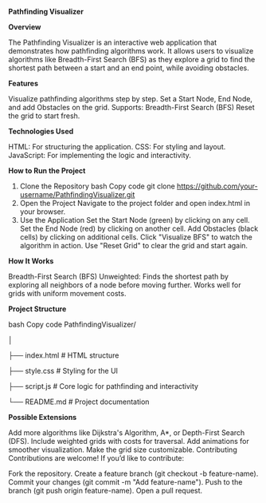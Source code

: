 **Pathfinding Visualizer**

**Overview**

The Pathfinding Visualizer is an interactive web application that demonstrates how pathfinding algorithms work. It allows users to visualize algorithms like Breadth-First Search (BFS) as they explore a grid to find the shortest path between a start and an end point, while avoiding obstacles.

**Features**

Visualize pathfinding algorithms step by step.
Set a Start Node, End Node, and add Obstacles on the grid.
Supports:
Breadth-First Search (BFS)
Reset the grid to start fresh.

**Technologies Used**

HTML: For structuring the application.
CSS: For styling and layout.
JavaScript: For implementing the logic and interactivity.

**How to Run the Project**

1. Clone the Repository
bash
Copy code
git clone https://github.com/your-username/PathfindingVisualizer.git
2. Open the Project
Navigate to the project folder and open index.html in your browser.
3. Use the Application
Set the Start Node (green) by clicking on any cell.
Set the End Node (red) by clicking on another cell.
Add Obstacles (black cells) by clicking on additional cells.
Click "Visualize BFS" to watch the algorithm in action.
Use "Reset Grid" to clear the grid and start again.

**How It Works**

Breadth-First Search (BFS)
Unweighted: Finds the shortest path by exploring all neighbors of a node before moving further.
Works well for grids with uniform movement costs.

**Project Structure**

bash
Copy code
PathfindingVisualizer/

│

├── index.html                               # HTML structure

├── style.css                                # Styling for the UI

├── script.js                                # Core logic for pathfinding and interactivity

└── README.md                                # Project documentation

**Possible Extensions**

Add more algorithms like Dijkstra's Algorithm, A*, or Depth-First Search (DFS).
Include weighted grids with costs for traversal.
Add animations for smoother visualization.
Make the grid size customizable.
Contributing
Contributions are welcome! If you’d like to contribute:

Fork the repository.
Create a feature branch (git checkout -b feature-name).
Commit your changes (git commit -m "Add feature-name").
Push to the branch (git push origin feature-name).
Open a pull request.
